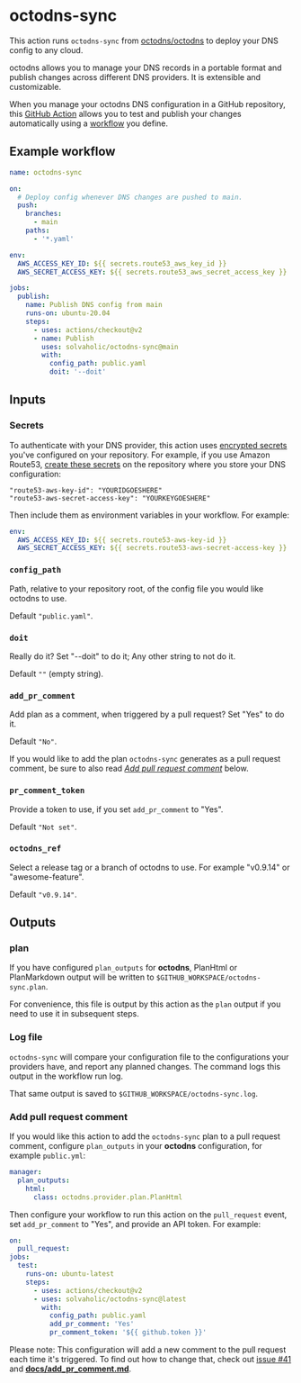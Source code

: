 # octodns-sync

This action runs `octodns-sync` from [octodns/octodns](https://github.com/octodns/octodns) to deploy your DNS config to any cloud.

octodns allows you to manage your DNS records in a portable format and publish changes across different DNS providers. It is extensible and customizable.

When you manage your octodns DNS configuration in a GitHub repository, this [GitHub Action](https://help.github.com/actions/getting-started-with-github-actions/about-github-actions) allows you to test and publish your changes automatically using a [workflow](https://help.github.com/actions/configuring-and-managing-workflows) you define.

## Example workflow

```yaml
name: octodns-sync

on:
  # Deploy config whenever DNS changes are pushed to main.
  push:
    branches:
      - main
    paths:
      - '*.yaml'

env:
  AWS_ACCESS_KEY_ID: ${{ secrets.route53_aws_key_id }}
  AWS_SECRET_ACCESS_KEY: ${{ secrets.route53_aws_secret_access_key }}

jobs:
  publish:
    name: Publish DNS config from main
    runs-on: ubuntu-20.04
    steps:
      - uses: actions/checkout@v2
      - name: Publish
        uses: solvaholic/octodns-sync@main
        with:
          config_path: public.yaml
          doit: '--doit'
```

## Inputs

### Secrets

To authenticate with your DNS provider, this action uses
[encrypted secrets](https://help.github.com/actions/configuring-and-managing-workflows/creating-and-storing-encrypted-secrets#about-encrypted-secrets)
you've configured on your repository. For example, if you use Amazon
Route53, [create these secrets](https://help.github.com/actions/configuring-and-managing-workflows/creating-and-storing-encrypted-secrets#creating-encrypted-secrets)
on the repository where you store your DNS configuration:

```text
"route53-aws-key-id": "YOURIDGOESHERE"
"route53-aws-secret-access-key": "YOURKEYGOESHERE"
```

Then include them as environment variables in your workflow. For example:

```yaml
env:
  AWS_ACCESS_KEY_ID: ${{ secrets.route53-aws-key-id }}
  AWS_SECRET_ACCESS_KEY: ${{ secrets.route53-aws-secret-access-key }}
```

### `config_path`

Path, relative to your repository root, of the config file you would like octodns to use.

Default `"public.yaml"`.

### `doit`

Really do it? Set "--doit" to do it; Any other string to not do it.

Default `""` (empty string).

### `add_pr_comment`

Add plan as a comment, when triggered by a pull request? Set "Yes" to do it.

Default `"No"`.

If you would like to add the plan `octodns-sync` generates as a pull request comment, be sure to also read [_Add pull request comment_](#add-pull-request-comment) below.

### `pr_comment_token`

Provide a token to use, if you set `add_pr_comment` to "Yes".

Default `"Not set"`.

### `octodns_ref`

Select a release tag or a branch of octodns to use. For example "v0.9.14" or "awesome-feature".

Default `"v0.9.14"`.

## Outputs

### plan

If you have configured `plan_outputs` for **octodns**, PlanHtml or PlanMarkdown output will be written to `$GITHUB_WORKSPACE/octodns-sync.plan`.

For convenience, this file is output by this action as the `plan` output if you need to use it in subsequent steps.

### Log file

`octodns-sync` will compare your configuration file to the configurations your providers have, and report any planned changes. The command logs this output in the workflow run log.

That same output is saved to `$GITHUB_WORKSPACE/octodns-sync.log`.

### Add pull request comment

If you would like this action to add the `octodns-sync` plan to a pull request comment, configure `plan_outputs` in your **octodns** configuration, for example `public.yml`:

```yaml
manager:
  plan_outputs:
    html:
      class: octodns.provider.plan.PlanHtml
```

Then configure your workflow to run this action on the `pull_request` event, set `add_pr_comment` to "Yes", and provide an API token. For example:

```yaml
on:
  pull_request:
jobs:
  test:
    runs-on: ubuntu-latest
    steps:
      - uses: actions/checkout@v2
      - uses: solvaholic/octodns-sync@latest
        with:
          config_path: public.yaml
          add_pr_comment: 'Yes'
          pr_comment_token: '${{ github.token }}'
```

Please note: This configuration will add a new comment to the pull request each time it's triggered. To find out how to change that, check out [issue #41](https://github.com/solvaholic/octodns-sync/issues/41) and **[docs/add_pr_comment.md](docs/add_pr_comment.md)**.
